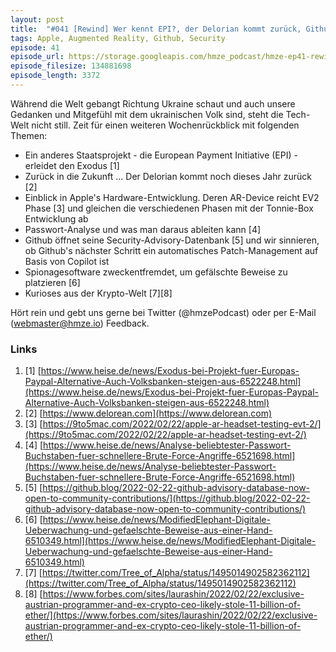 ```yaml
---
layout: post
title:  "#041 [Rewind] Wer kennt EPI?, der Delorian kommt zurück, Github stärkt die Software-Welt, uvm."
tags: Apple, Augmented Reality, Github, Security
episode: 41
episode_url: https://storage.googleapis.com/hmze_podcast/hmze-ep41-rewind.mp3
episode_filesize: 134881698
episode_length: 3372
---
```


Während die Welt gebangt Richtung Ukraine schaut und auch unsere Gedanken und Mitgefühl mit dem ukrainischen Volk sind, steht die Tech-Welt nicht still. Zeit für einen weiteren Wochenrückblick mit folgenden Themen:

* Ein anderes Staatsprojekt - die European Payment Initiative (EPI) - erleidet den Exodus [1]
* Zurück in die Zukunft ... Der Delorian kommt noch dieses Jahr zurück [2]
* Einblick in Apple's Hardware-Entwicklung. Deren AR-Device reicht EV2 Phase [3] und gleichen die verschiedenen Phasen mit der Tonnie-Box Entwicklung ab
* Passwort-Analyse und was man daraus ableiten kann [4]
* Github öffnet seine Security-Advisory-Datenbank [5] und wir sinnieren, ob Github's nächster Schritt ein automatisches Patch-Management auf Basis von Copilot ist
* Spionagesoftware zweckentfremdet, um gefälschte Beweise zu platzieren [6]
* Kurioses aus der Krypto-Welt [7][8]

Hört rein und gebt uns gerne bei Twitter (@hmzePodcast) oder per E-Mail (webmaster@hmze.io) Feedback.

### Links ###
1. [1] [https://www.heise.de/news/Exodus-bei-Projekt-fuer-Europas-Paypal-Alternative-Auch-Volksbanken-steigen-aus-6522248.html](https://www.heise.de/news/Exodus-bei-Projekt-fuer-Europas-Paypal-Alternative-Auch-Volksbanken-steigen-aus-6522248.html)
2. [2] [https://www.delorean.com](https://www.delorean.com)
3. [3] [https://9to5mac.com/2022/02/22/apple-ar-headset-testing-evt-2/](https://9to5mac.com/2022/02/22/apple-ar-headset-testing-evt-2/)
4. [4] [https://www.heise.de/news/Analyse-beliebtester-Passwort-Buchstaben-fuer-schnellere-Brute-Force-Angriffe-6521698.html](https://www.heise.de/news/Analyse-beliebtester-Passwort-Buchstaben-fuer-schnellere-Brute-Force-Angriffe-6521698.html)
5. [5] [https://github.blog/2022-02-22-github-advisory-database-now-open-to-community-contributions/](https://github.blog/2022-02-22-github-advisory-database-now-open-to-community-contributions/)
6. [6] [https://www.heise.de/news/ModifiedElephant-Digitale-Ueberwachung-und-gefaelschte-Beweise-aus-einer-Hand-6510349.html](https://www.heise.de/news/ModifiedElephant-Digitale-Ueberwachung-und-gefaelschte-Beweise-aus-einer-Hand-6510349.html)
7. [7] [https://twitter.com/Tree_of_Alpha/status/1495014902582362112](https://twitter.com/Tree_of_Alpha/status/1495014902582362112)
8. [8] [https://www.forbes.com/sites/laurashin/2022/02/22/exclusive-austrian-programmer-and-ex-crypto-ceo-likely-stole-11-billion-of-ether/](https://www.forbes.com/sites/laurashin/2022/02/22/exclusive-austrian-programmer-and-ex-crypto-ceo-likely-stole-11-billion-of-ether/)